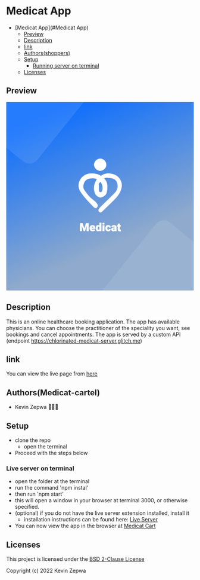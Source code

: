 # Medicat App

- [Medicat App](#Medicat App)
  - [Preview](#preview)
  - [Description](#description)
  - [link](#link)
  - [Authors(shoppers)](#Shopping-enthusiasts)
  - [Setup](#setup)
    - [Running server on terminal](#live-server-on-vscodeoption-2)
  - [Licenses](#licenses)


## Preview
![alt text][preview]

## Description
This is an online healthcare booking application. The app has available physicians. You can choose the practitioner of the speciality you want, see bookings and cancel appointments. The app is served by a custom API (endpoint https://chlorinated-medicat-server.glitch.me)

## link
You can view the live page from [here](https://medicat.netlify.app/)

## Authors(Medicat-cartel)
- Kevin Zepwa 👨🏽‍⚕️

## Setup
- clone the repo
    - open the terminal
- Proceed with the steps below

### Live server on terminal
- open the folder at the terminal
- run the command 'npm instal'
- then run 'npm start'
- this will open a window in your browser at terminal 3000, or otherwise specified.
- (optional) if you do not have the live server extension installed, install it
  - installation instructions can be found here: [Live Server](https://marketplace.visualstudio.com/items?itemName=ritwickdey.LiveServer)
- You can now view the app in the browser at [Medicat Cart](http://localhost:3000)

## Licenses
This project is licensed under the [BSD 2-Clause License ](./LICENSE)

Copyright (c) 2022 Kevin Zepwa

[preview]: ./src/components/assets/images/splash.png "preview"  

